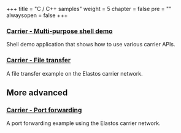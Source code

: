 +++
title = "C / C++ samples"
weight = 5
chapter = false
pre = ""
alwaysopen = false
+++

### [Carrier - Multi-purpose shell demo](https://github.com/elastos/Elastos.NET.Carrier.Native.SDK/tree/master/apps/shell)

Shell demo application that shows how to use various carrier APIs.

### [Carrier - File transfer](https://github.com/elastos/Elastos.NET.Carrier.Native.SDK/tree/master/apps/file)

A file transfer example on the Elastos carrier network.

## More advanced

### [Carrier - Port forwarding](https://github.com/elastos/Elastos.NET.Carrier.Native.SDK/tree/master/apps/pfd)

A port forwarding example using the Elastos carrier network.
